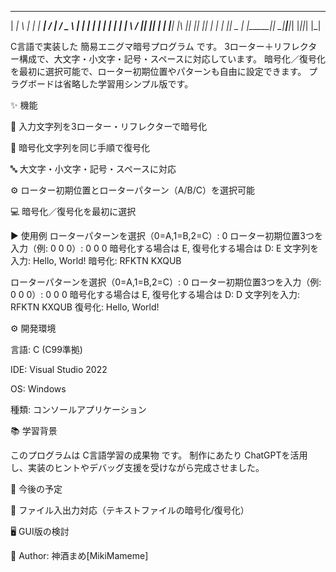   _____ _   _ _____ _____ __  __   ___  
 | ____| \ | |_   _|  ___|  \/  | / _ \ 
 |  _| |  \| | | | | |  _| \  / || |_| |
 | |___| |\  |_| |_| |_| | |  | ||  _  |
 |_____|_| \_|_____|_____|_|  |_||_| |_|

C言語で実装した 簡易エニグマ暗号プログラム です。
3ローター＋リフレクター構成で、大文字・小文字・記号・スペースに対応しています。
暗号化／復号化を最初に選択可能で、ローター初期位置やパターンも自由に設定できます。
プラグボードは省略した学習用シンプル版です。

✨ 機能

📝 入力文字列を3ローター・リフレクターで暗号化

🔄 暗号化文字列を同じ手順で復号化

🔤 大文字・小文字・記号・スペースに対応

⚙️ ローター初期位置とローターパターン（A/B/C）を選択可能

💻 暗号化／復号化を最初に選択

▶️ 使用例
ローターパターンを選択（0=A,1=B,2=C）: 0
ローター初期位置3つを入力（例: 0 0 0）: 0 0 0
暗号化する場合は E, 復号化する場合は D: E
文字列を入力: Hello, World!
暗号化: RFKTN KXQUB

ローターパターンを選択（0=A,1=B,2=C）: 0
ローター初期位置3つを入力（例: 0 0 0）: 0 0 0
暗号化する場合は E, 復号化する場合は D: D
文字列を入力: RFKTN KXQUB
復号化: Hello, World!  

⚙️ 開発環境

言語: C (C99準拠)

IDE: Visual Studio 2022

OS: Windows

種類: コンソールアプリケーション

📚 学習背景

このプログラムは C言語学習の成果物 です。
制作にあたり ChatGPTを活用 し、実装のヒントやデバッグ支援を受けながら完成させました。

🔮 今後の予定

📂 ファイル入出力対応（テキストファイルの暗号化/復号化）

🖥️ GUI版の検討

👤 Author: 神酒まめ[MikiMameme]
